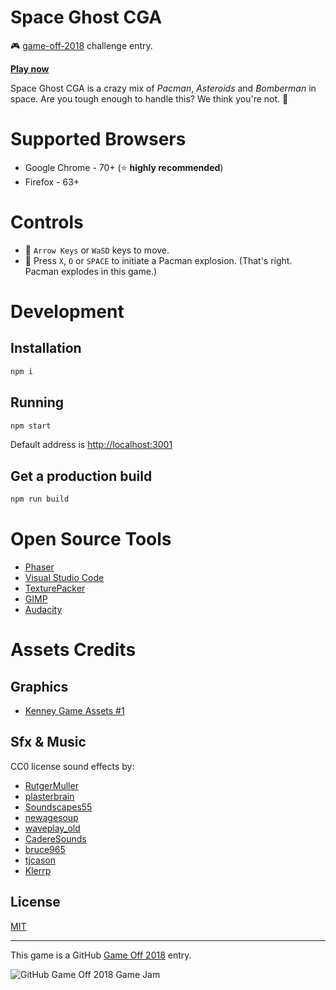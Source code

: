 # Space Ghost CGA

:video_game: [game-off-2018](https://itch.io/jam/game-off-2018) challenge entry. 

[**Play now**](https://kenamick.itch.io/game-off-2018)

Space Ghost CGA is a crazy mix of *Pacman*, *Asteroids* and *Bomberman* in space.
Are you tough enough to handle this? We think you're not. :speak_no_evil:

# Supported Browsers

  * Google Chrome - 70+ (:star: **highly recommended**)
  * Firefox - 63+

# Controls

  * :see_no_evil: `Arrow Keys` or `WaSD` keys to move.
  * :hear_no_evil: Press `X`, `O` or `SPACE` to initiate a Pacman explosion. (That's right. Pacman explodes in this game.)

# Development

## Installation

```sh
npm i
```

## Running

```sh
npm start
```

Default address is <http://localhost:3001>

## Get a production build

```sh
npm run build
```

# Open Source Tools

  * [Phaser](https://phaser.io/)
  * [Visual Studio Code](https://code.visualstudio.com/)
  * [TexturePacker](https://www.codeandweb.com/texturepacker)
  * [GIMP](https://www.gimp.org/downloads/)
  * [Audacity](https://www.audacityteam.org/)

# Assets Credits

## Graphics

  * [Kenney Game Assets #1](https://kenney.itch.io/kenney-game-assets-1)

## Sfx & Music

CC0 license sound effects by:

  * [RutgerMuller](https://freesound.org/people/RutgerMuller/sounds/190501/)
  * [plasterbrain](https://freesound.org/people/plasterbrain/sounds/266163/)
  * [Soundscapes55](https://freesound.org/people/Soundscapes55/sounds/435998/)
  * [newagesoup](https://freesound.org/people/newagesoup/sounds/427993/)
  * [waveplay_old](https://freesound.org/people/waveplay_old/sounds/218043/)
  * [CadereSounds](https://freesound.org/people/CadereSounds/sounds/221594/)
  * [bruce965](https://freesound.org/people/bruce965/sounds/425050/)
  * [tjcason](https://freesound.org/people/tjcason/sounds/390475/)
  * [Klerrp](https://freesound.org/people/Klerrp/sounds/121941/)

## License

[MIT](./LICENSE)

---
This game is a GitHub [Game Off 2018](https://itch.io/jam/game-off-2018) entry.

![GitHub Game Off 2018 Game Jam](https://user-images.githubusercontent.com/121322/46698489-1e7bd900-cbcc-11e8-8abb-aef7262c968c.png)
